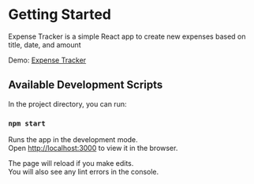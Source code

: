 # Getting Started

Expense Tracker is a simple React app to create new expenses based on title, date, and amount

Demo: [Expense Tracker](https://reactjs-expense-tracker.vercel.app/)

## Available Development Scripts

In the project directory, you can run:

### `npm start`

Runs the app in the development mode.\
Open [http://localhost:3000](http://localhost:3000) to view it in the browser.

The page will reload if you make edits.\
You will also see any lint errors in the console.
